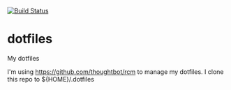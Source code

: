 [![Build Status](https://travis-ci.com/quidome/dotfiles.svg?branch=master)](https://travis-ci.com/quidome/dotfiles)

# dotfiles

My dotfiles

I'm using https://github.com/thoughtbot/rcm to manage my dotfiles.
I clone this repo to ${HOME}/.dotfiles
